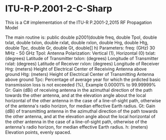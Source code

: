 # ITU-R-P.2001-2-C-Sharp

This is a C# implementation of the ITU-R P.2001-2,2015 RF Propagation Model

The main routine is:
  public double p2001(double freq, double Tpol, double txlat, double txlon, double rxlat, double rxlon,
         double Hrg, double Htg, double Tpc, double Gr, double Gt, double[] h)
Parameters:
       freq: (GHz) 30 MHz - 50 GHz
       Tpol: Antenna Polarization: Vertical (1), Horizontal (0)
       txlat: (degrees) Latitude of Transmitter
       txlon: (degrees) Longitude of Transmitter
       rxlat: (degrees) Latitude of Receiver
       rxlon: (degrees) Longitude of Receiver
       Hrg: (meters) Height of Electrical Center of Receiving Antenna above ground
       Htg: (meters) Height of Electrical Center of Transmitting Antenna above ground
       Tpc: Percentage of average year for which the prdicted basic transmission loss is not exceeded (%), Example 0.00001% to 99.99999%
       Gr: Gain (dBi) of receiving antenna in the azimuthal direction of the path towards the other antenna, and at the elevation angle about the local horizontal of the other antenna in the case of a line-of-sight path, otherwise of the antenna's radio horizon, for median effective Earth radius.
       Gt: Gain (dBi) of transmitting antenna in the azimuthal direction of the path towards the other antenna, and at the elevation angle about the local horizontal of the other antenna in the case of a line-of-sight path, otherwise of the antenna's radio horizon, for median effective Earth radius.
       h: (meters) Elevation points, evenly spaced.
